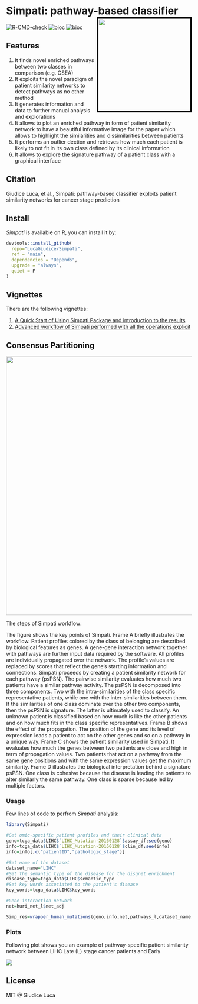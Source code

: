 # Simpati: pathway-based classifier <img src="https://user-images.githubusercontent.com/449218/54158555-03e3af80-444b-11e9-9773-070823101263.png" width=250 align="right" style="border:4px solid black;" />


[![R-CMD-check](https://github.com/jokergoo/cola/workflows/R-CMD-check/badge.svg)](https://github.com/jokergoo/cola/actions)
[ ![bioc](https://bioconductor.org/shields/downloads/devel/cola.svg) ](http://bioconductor.org/packages/stats/bioc/cola)
[ ![bioc](http://bioconductor.org//shields/lastcommit/devel/bioc/cola.svg) ](http://bioconductor.org/checkResults/devel/bioc-LATEST/cola/)


## Features

1. It finds novel enriched pathways between two classes in comparison (e.g. GSEA)
2. It exploits the novel paradigm of patient similarity networks to detect pathways as no other method
3. It generates information and data to further manual analysis and explorations
4. It allows to plot an enriched pathway in form of patient similarity network to have a beautiful informative image for the paper which allows to highlight the similarities and dissimilarities between patients
5. It performs an outlier dection and retrieves how much each patient is likely to not fit in its own class defined by its clinical information
6. It allows to explore the signature pathway of a patient class with a graphical interface

## Citation

Giudice Luca, et al., Simpati: pathway-based classifier exploits patient similarity networks for cancer stage prediction

## Install

*Simpati* is available on R, you can install it by:

```r
devtools::install_github(
  repo="LucaGiudice/Simpati",
  ref = "main",
  dependencies = "Depends",
  upgrade = "always",
  quiet = F
)
```

## Vignettes

There are the following vignettes:

1. [A Quick Start of Using Simpati Package and introduction to the results](https://jokergoo.github.io/cola_vignettes/cola_quick.html)
2. [Advanced workflow of Simpati performed with all the operations explicit](https://jokergoo.github.io/cola_vignettes/cola.html)

## Consensus Partitioning

<img width="700" src="https://user-images.githubusercontent.com/449218/52628723-86af3400-2eb8-11e9-968d-b7f47a408818.png" />

The steps of Simpati workflow:

The figure shows the key points of Simpati. Frame A briefly illustrates the workflow. Patient profiles colored by the class of belonging are described by biological features as genes. A gene-gene interaction network together with pathways are further input data required by the software. All profiles are individually propagated over the network. The profile’s values are replaced by scores that reflect the gene’s starting information and connections. Simpati proceeds by creating a patient similarity network for each pathway (psPSN). The pairwise similarity evaluates how much two patients have a similar pathway activity. The psPSN is decomposed into three components. Two with the intra-similarities of the class specific representative patients, while one with the inter-similarities between them.  If the similarities of one class dominate over the other two components, then the psPSN is signature. The latter is ultimately used to classify. An unknown patient is classified based on how much is like the other patients and on how much fits in the class specific representatives. Frame B shows the effect of the propagation. The position of the gene and its level of expression leads a patient to act on the other genes and so on a pathway in a unique way. Frame C shows the patient similarity used in Simpati. It evaluates how much the genes between two patients are close and high in term of propagation values. Two patients that act on a pathway from the same gene positions and with the same expression values get the maximum similarity. Frame D illustrates the biological interpretation behind a signature psPSN. One class is cohesive because the disease is leading the patients to alter similarly the same pathway. One class is sparse because led by multiple factors.

### Usage

Few lines of code to perfrom *Simpati* analysis:

```r
library(Simpati)

#Get omic-specific patient profiles and their clinical data
geno=tcga_data$LIHC$`LIHC_Mutation-20160128`$assay_df;see(geno)
info=tcga_data$LIHC$`LIHC_Mutation-20160128`$clin_df;see(info)
info=info[,c("patientID","pathologic_stage")]

#Set name of the dataset
dataset_name="LIHC"
#Set the semantic type of the disease for the disgnet enrichment
disease_type=tcga_data$LIHC$semantic_type
#Set key words associated to the patient's disease
key_words=tcga_data$LIHC$key_words

#Gene interaction network
net=huri_net_l$net_adj

Simp_res=wrapper_human_mutations(geno,info,net,pathways_l,dataset_name,disease_type,key_words, n_cores=5,test_run=T,seed=0)
```

### Plots

Following plot shows you an example of pathway-specific patient similarity network between LIHC Late (L) stage cancer patients and Early 

<img src="https://user-images.githubusercontent.com/449218/52631118-3a66f280-2ebe-11e9-8dea-0172d9beab91.png" />


## License

MIT @ Giudice Luca
